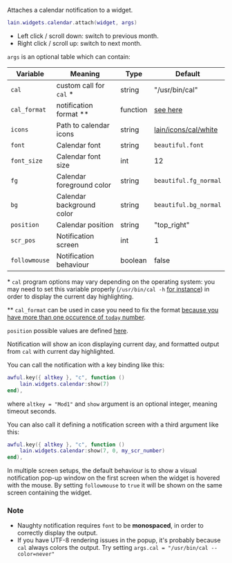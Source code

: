 Attaches a calendar notification to a widget.

```lua
lain.widgets.calendar.attach(widget, args)
```

- Left click / scroll down: switch to previous month.
- Right click / scroll up: switch to next month.

`args` is an optional table which can contain:

Variable | Meaning | Type | Default
--- | --- | --- | ---
`cal` | custom call for `cal` \* | string | "/usr/bin/cal"
`cal_format` | notification format \*\* | function | [see here](https://github.com/copycat-killer/lain/blob/master/widgets/calendar.lua#L103-106)
`icons` | Path to calendar icons | string | [lain/icons/cal/white](https://github.com/copycat-killer/lain/tree/master/icons/cal/white)
`font` | Calendar font | string | `beautiful.font`
`font_size` | Calendar font size | int | 12
`fg` | Calendar foreground color | string | `beautiful.fg_normal`
`bg` | Calendar background color | string | `beautiful.bg_normal`
`position` | Calendar position | string | "top_right"
`scr_pos` | Notification screen | int | 1
`followmouse` | Notification behaviour | boolean | false

\* `cal` program options may vary depending on the operating system: you may need to set this variable properly (`/usr/bin/cal -h` [for instance](https://github.com/copycat-killer/lain/pull/34)) in order to display the current day highlighting.

\*\* `cal_format` can be used in case you need to fix the format [because you have more than one occurence of `today` number](https://github.com/copycat-killer/lain/pull/194).

`position` possible values are defined [here](http://awesome.naquadah.org/doc/api/modules/naughty.html#notify).

Notification will show an icon displaying current day, and formatted output
from ``cal`` with current day highlighted.

You can call the notification with a key binding like this:

```lua
awful.key({ altkey }, "c", function ()
    lain.widgets.calendar:show(7)
end),
```

where ``altkey = "Mod1"`` and ``show`` argument is an optional integer, meaning timeout seconds.

You can also call it defining a notification screen with a third argument like this:

```lua
awful.key({ altkey }, "c", function ()
    lain.widgets.calendar:show(7, 0, my_scr_number)
end),
```

In multiple screen setups, the default behaviour is to show a visual notification pop-up window on the first screen when the widget is hovered with the mouse. By setting `followmouse` to `true` it will be shown on the same screen containing the widget.

### Note

* Naughty notification requires `font` to be **monospaced**, in order to correctly display the output.
* If you have UTF-8 rendering issues in the popup, it's probably because `cal` always colors the output. Try setting `args.cal = "/usr/bin/cal --color=never"`
